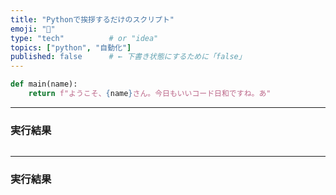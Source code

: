 ```yaml
---
title: "Pythonで挨拶するだけのスクリプト"
emoji: "🐍"
type: "tech"          # or "idea"
topics: ["python", "自動化"]
published: false      # ← 下書き状態にするために「false」
---
```


```python
def main(name):
    return f"ようこそ、{name}さん。今日もいいコード日和ですね。あ"
```

---

### 実行結果

```text

```

---

### 実行結果

```text
```
